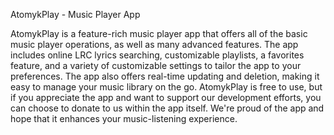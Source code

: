 AtomykPlay - Music Player App

AtomykPlay is a feature-rich music player app that offers all of the basic music player operations, as well as many advanced features. The app includes online LRC lyrics searching, customizable playlists, a favorites feature, and a variety of customizable settings to tailor the app to your preferences. The app also offers real-time updating and deletion, making it easy to manage your music library on the go. AtomykPlay is free to use, but if you appreciate the app and want to support our development efforts, you can choose to donate to us within the app itself. We're proud of the app and hope that it enhances your music-listening experience.
